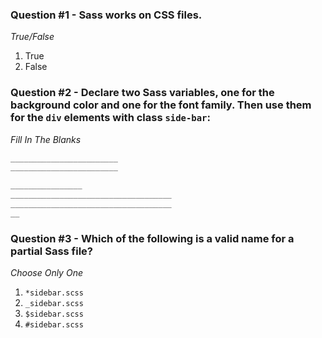 ### Question #1 - Sass works on CSS files.

*True/False*

1. True
2. False

### Question #2 - Declare two Sass variables, one for the background color and one for the font family. Then use them for the `div` elements with class `side-bar`:

*Fill In The Blanks*

``` SASS
________________________
________________________

________________
____________________________________
____________________________________
__
```

### Question #3 - Which of the following is a valid name for a partial Sass file?

*Choose Only One*

1. `*sidebar.scss`
2. `_sidebar.scss`
3. `$sidebar.scss`
4. `#sidebar.scss`

